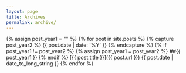 ```yaml
---
layout: page
title: Archives
permalink: archive/
---
```

{% assign post_year1 = "" %}
{% for post in site.posts %}
	{% capture post_year2 %}
		{{ post.date | date: '%Y' }}
	{% endcapture %}
	{% if post_year1 != post_year2 %}
		{% assign post_year1 = post_year2 %}
			##{{ post_year1 }}
	{% endif %}
[{{ post.title }}]({{ post.url }}) <span class="pull-right">{{ post.date | date_to_long_string }}</span>
{% endfor %}
